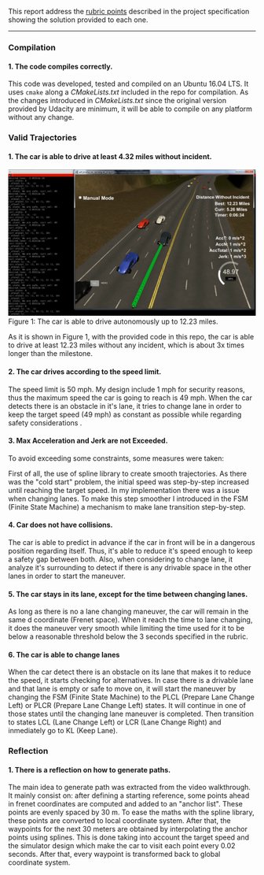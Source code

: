 This report address the [rubric points](https://review.udacity.com/#!/rubrics/1020/view) described in the project specification showing the solution provided to each one.

---

### Compilation


#### 1. The code compiles correctly.

This code was developed, tested and compiled on an Ubuntu 16.04 LTS. It uses `cmake` along a *CMakeLists.txt* included in the repo for compilation. As the changes introduced in *CMakeLists.txt* since the original version provided by Udacity are minimum, it will be able to compile on any platform without any change.


### Valid Trajectories

#### 1. The car is able to drive at least 4.32 miles without incident.

![Figure 1](./img/challenge_completed.png)
Figure 1: The car is able to drive autonomously up to 12.23 miles.

As it is shown in Figure 1, with the provided code in this repo, the car is able to drive at least 12.23 miles without any incident, which is about 3x times longer than the milestone.

#### 2. The car drives according to the speed limit.

The speed limit is 50 mph. My design include 1 mph for security reasons, thus the maximum speed the car is going to reach is 49 mph. When the car detects there is an obstacle in it's lane, it tries to change lane in order to keep the target speed (49 mph) as constant as possible while regarding safety considerations	.

#### 3. Max Acceleration and Jerk are not Exceeded.

To avoid exceeding some constraints, some measures were taken:

First of all, the use of spline library to create smooth trajectories.
As there was the "cold start" problem, the initial speed was step-by-step increased until reaching the target speed.
In my implementation there was a issue when changing lanes. To make this step smoother I introduced in the FSM (Finite State Machine) a mechanism to make lane transition step-by-step.

#### 4. Car does not have collisions.

The car is able to predict in advance if the car in front will be in a dangerous position regarding itself. Thus, it's able to reduce it's speed enough to keep a safety gap between both. Also, when considering to change lane, it analyze it's surrounding to detect if there is any drivable space in the other lanes in order to start the maneuver.

#### 5. The car stays in its lane, except for the time between changing lanes.

As long as there is no a lane changing maneuver, the car will remain in the same d coordinate (Frenet space). When it reach the time to lane changing, it does the maneuver very smooth while limiting the time used for it to be below a reasonable threshold below the 3 seconds specified in the rubric.

#### 6. The car is able to change lanes

When the car detect there is an obstacle on its lane that makes it to reduce the speed, it starts checking for alternatives. In case there is a drivable lane and that lane is empty or safe to move on, it will start the maneuver by changing the FSM (Finite State Machine) to the PLCL (Prepare Lane Change Left) or PLCR (Prepare Lane Change Left) states. It will continue in one of those states until the changing lane maneuver is completed. Then transition to states LCL (Lane Change Left) or LCR (Lane Change Right) and inmediately go to KL (Keep Lane).



### Reflection

#### 1. There is a reflection on how to generate paths.

The main idea to generate path was extracted from the video walkthrough. It mainly consist on: after defining a starting reference, some points ahead in frenet coordinates are computed and added to an "anchor list". These points are evenly spaced by 30 m. To ease the maths with the spline library, these points are converted to local coordinate system. After that, the waypoints for the next 30 meters are obtained by interpolating the anchor points using splines. This is done taking into account the target speed and the simulator design which make the car to visit each point every 0.02 seconds. After that, every waypoint is transformed back to global coordinate system.

